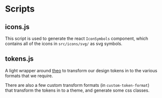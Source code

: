 # Scripts

## icons.js

This script is used to generate the react `IconSymbols` component, which contains all of the icons in `src/icons/svg/` as svg symbols.

## tokens.js

A light wrapper around [theo](https://github.com/salesforce-ux/theo) to transform our design tokens in to the various formats that we require.

There are also a few custom transform formats (in `custom-token-format`) that transform the tokens in to a theme, and generate some css classes.
